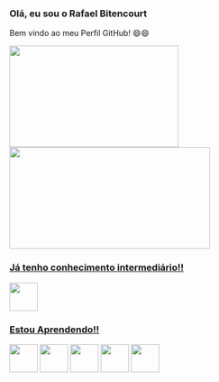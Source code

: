 ### Olá, eu sou o Rafael  Bitencourt
Bem vindo ao meu Perfil GitHub!  😄😄


<div>
    <a href="https://github.com/RafaelFBitencourt">
    <img height="180em" width="300em" src="https://github-readme-stats.vercel.app/api?username=RafaelFBitencourt&show_icons=true&theme=github_dark&include_all_commits=true&count_private=true"/>
    <img height="180em" width="356em" src="https://github-readme-stats.vercel.app/api/top-langs/?username=RafaelFBitencourt&layout=compact&langs_count=7&theme=github_dark"/>
</div>

### Já tenho conhecimento intermediário!!

<div style="display: inline-block">
       <img ng-src="https://cdn.jsdelivr.net/gh/devicons/devicon/icons/python/python-original.svg" src="https://cdn.jsdelivr.net/gh/devicons/devicon/icons/python/python-original.svg" widht="50" height="50">
</div>

### Estou Aprendendo!!

<div style="display: inline-block">
    <img ng-src="https://cdn.jsdelivr.net/gh/devicons/devicon/icons/html5/html5-original.svg" src="https://cdn.jsdelivr.net/gh/devicons/devicon/icons/html5/html5-original.svg" widht="50" height="50">
    <img ng-src="https://cdn.jsdelivr.net/gh/devicons/devicon/icons/css3/css3-original.svg" src="https://cdn.jsdelivr.net/gh/devicons/devicon/icons/css3/css3-original.svg" widht="50" height="50">
    <img ng-src="https://cdn.jsdelivr.net/gh/devicons/devicon/icons/git/git-original.svg" src="https://cdn.jsdelivr.net/gh/devicons/devicon/icons/git/git-original.svg" widht="50" height="50">
    <img ng-src="https://cdn.jsdelivr.net/gh/devicons/devicon/icons/python/python-original.svg" src="https://cdn.jsdelivr.net/gh/devicons/devicon/icons/python/python-original.svg" widht="50" height="50">
   <img ng-src="https://cdn.jsdelivr.net/gh/devicons/devicon/icons/javascript/javascript-plain.svg" src="https://cdn.jsdelivr.net/gh/devicons/devicon/icons/javascript/javascript-plain.svg" widht="50" height="50">
</div>


